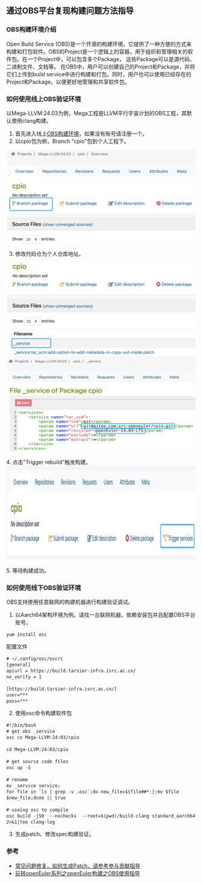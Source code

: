 ## 通过OBS平台复现构建问题方法指导

### OBS构建环境介绍
Open Build Service (OBS)是一个开源的构建环境，它提供了一种方便的方式来构建和打包软件。OBS的Project是一个逻辑上的容器，用于组织和管理相关的软件包。在一个Project中，可以包含多个Package，
这些Package可以是源代码、二进制文件、文档等。
在OBS中，用户可以创建自己的Project和Package，并将它们上传到build service中进行构建和打包。同时，用户也可以使用已经存在的Project和Package，以便更好地管理和共享软件包。
    
### 如何使用线上OBS验证环境
以Mega-LLVM:24.03为例，Mega工程是LLVM平行宇宙计划的OBS工程，其默认使用clang构建。

1. 首先进入线上[OBS构建环境](https://build.tarsier-infra.isrc.ac.cn/project/show/Mega-LLVM:24.03)，如果没有账号请注册一个。
2. 以cpio包为例，Branch "cpio"包到个人工程下。

<div align=center>
  <img align = "center" src="./.images/OBS-branch-package.jpg" alt="" width="500" height="250" >
</div>

3. 修改代码仓为个人仓库地址。

<div align=center>
  <img align = "center" src="./.images/OBS-change-package-address-1.jpg" alt="" width="500" height="250" >
</div>

<div align=center>
  <img align = "center" src="./.images/OBS-change-package-address-2.jpg" alt="" width="500" height="250" >
</div>
<br/>
4. 点击"Trigger rebuild"触发构建。

<div align=center>
  <img align = "center" src="./.images/OBS-trigger-rebuild.jpg" alt="" width="600" height="250" >
</div>  
<br/>
5. 等待构建成功。
  
### 如何使用线下OBS验证环境
OBS支持使用任意联网的构建机器进行构建验证调试。
1. 以Aarch64架构环境为例。请找一台联网机器，依赖安装包并且配置OBS平台账号。
```
yum install osc
```
配置文件
```
# ~/.config/osc/oscrc
[general]
apiurl = https://build.tarsier-infra.isrc.ac.cn/
no_verify = 1

[https://build.tarsier-infra.isrc.ac.cn/]
user=***
pass=***
```
2. 使用osc命令构建软件包
```
#!/bin/bash
# get obs _service
osc co Mega-LLVM:24:03/cpio

cd Mega-LLVM:24:03/cpio

# get source code files
osc up -S

# rename
mv _service service;
for file in `ls | grep -v .osc`;do new_file=${file##*:};mv $file $new_file;done || true

# useing osc to compile
osc build -j50  --nochecks  --root=$(pwd)/build-clang standard_aarch64 2>&1|tee clang-log
```
3. 生成patch、修改spec构建验证。

### 参考
- [常见问题修复、如何生成Patch，请参考参与贡献指导](https://gitee.com/openeuler/compiler-docs/blob/master/LLVM%20Parallel%20Universe%20Project/%E5%8F%82%E4%B8%8E%E8%B4%A1%E7%8C%AE%E6%8C%87%E5%AF%BC.md)
- [玩转openEuler系列之openEuler构建之OBS使用指导](https://www.bilibili.com/video/BV1YK411H7E2/)

